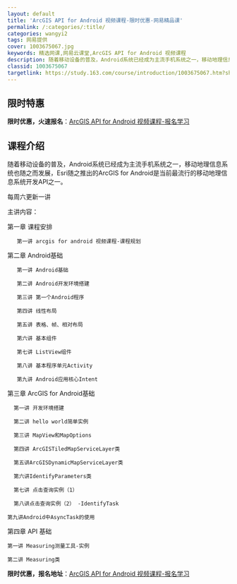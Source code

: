 ```yaml
---
layout: default
title: 'ArcGIS API for Android 视频课程-限时优惠-网易精品课'
permalink: /:categories/:title/
categories: wangyi2
tags: 网易提供
cover: 1003675067.jpg
keywords: 精选网课,网易云课堂,ArcGIS API for Android 视频课程
description: 随着移动设备的普及，Android系统已经成为主流手机系统之一，移动地理信息系统也随之而发展，Esri随之推出的ArcG
classid: 1003675067
targetlink: https://study.163.com/course/introduction/1003675067.htm?share=1&shareId=1025206652&utm_campaign=share&utm_medium=iphoneShare&utm_source=&utm_u=1025206652
---
```


## 限时特惠

**限时优惠，火速报名**：[ArcGIS API for Android 视频课程-报名学习](https://study.163.com/course/introduction/1003675067.htm?share=1&shareId=1025206652&utm_campaign=share&utm_medium=iphoneShare&utm_source=&utm_u=1025206652)

## 课程介绍

随着移动设备的普及，Android系统已经成为主流手机系统之一，移动地理信息系统也随之而发展，Esri随之推出的ArcGIS for Android是当前最流行的移动地理信息系统开发API之一。

每周六更新一讲

主讲内容：

第一章 课程安排

       第一讲 arcgis for android 视频课程-课程规划

第二章 Android基础

       第一讲 Android基础

       第二讲 Android开发环境搭建

       第三讲 第一个Android程序

       第四讲 线性布局

       第五讲 表格、帧、相对布局

       第六讲 基本组件

       第七讲 ListView组件

       第八讲 基本程序单元Activity

       第九讲 Android应用核心Intent

第三章 ArcGIS for Android基础

      第一讲 开发环境搭建

      第二讲 hello world简单实例

      第三讲 MapView和MapOptions

      第四讲 ArcGISTiledMapServiceLayer类

      第五讲ArcGISDynamicMapServiceLayer类

      第六讲IdentifyParameters类

      第七讲 点击查询实例（1）

      第八讲点击查询实例（2） -IdentifyTask

    第九讲Android中AsyncTask的使用

第四章 API 基础

    第一讲 Measuring测量工具-实例

    第二讲 Measuring类

**限时优惠，报名地址**：[ArcGIS API for Android 视频课程-报名学习](https://study.163.com/course/introduction/1003675067.htm?share=1&shareId=1025206652&utm_campaign=share&utm_medium=iphoneShare&utm_source=&utm_u=1025206652)

